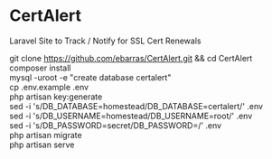 # CertAlert
Laravel Site to Track / Notify for SSL Cert Renewals  
  
  
git clone https://github.com/ebarras/CertAlert.git && cd CertAlert  
composer install  
mysql -uroot -e "create database certalert"  
cp .env.example .env  
php artisan key:generate  
sed -i 's/DB_DATABASE=homestead/DB_DATABASE=certalert/' .env  
sed -i 's/DB_USERNAME=homestead/DB_USERNAME=root/' .env  
sed -i 's/DB_PASSWORD=secret/DB_PASSWORD=/' .env  
php artisan migrate  
php artisan serve
